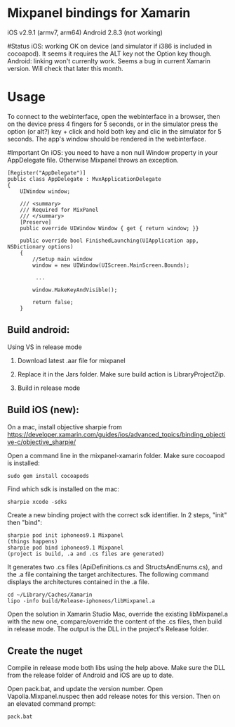 # Mixpanel bindings for Xamarin
iOS v2.9.1 (armv7, arm64)
Android 2.8.3 (not working)

#Status
iOS: working OK on device (and simulator if i386 is included in cocoapod). It seems it requires the ALT key not the Option key though.  
Android: linking won't currenlty work. Seems a bug in current Xamarin version. Will check that later this month.

# Usage
To connect to the webinterface, open the webinterface in a browser, then on the device press 4 fingers for 5 seconds, or in the simulator press the option (or alt?) key + click and hold both key and clic in the simulator for 5 seconds. The app's window should be rendered in the webinterface.

#Important
On iOS: you need to have a non null Window property in your AppDelegate file. Otherwise Mixpanel throws an exception.


    [Register("AppDelegate")]
    public class AppDelegate : MvxApplicationDelegate
    {
        UIWindow window;

        /// <summary>
        /// Required for MixPanel
        /// </summary>
        [Preserve]
        public override UIWindow Window { get { return window; }}

        public override bool FinishedLaunching(UIApplication app, NSDictionary options)
        {
            //Setup main window
            window = new UIWindow(UIScreen.MainScreen.Bounds);

             ...

            window.MakeKeyAndVisible();

            return false;
        }


## Build android: 
Using VS in release mode

1) Download latest .aar file for mixpanel

2) Replace it in the Jars folder. Make sure build action is LibraryProjectZip.

3) Build in release mode

## Build iOS (new):
On a mac, install objective sharpie from https://developer.xamarin.com/guides/ios/advanced_topics/binding_objective-c/objective_sharpie/

Open a command line in the mixpanel-xamarin folder. Make sure cocoapod is installed: 

	sudo gem install cocoapods

Find which sdk is installed on the mac:

    sharpie xcode -sdks

Create a new binding project with the correct sdk identifier. In 2 steps, "init" then "bind":

	sharpie pod init iphoneos9.1 Mixpanel
	(things happens)
	sharpie pod bind iphoneos9.1 Mixpanel
	(project is build, .a and .cs files are generated)

It generates two .cs files (ApiDefinitions.cs and StructsAndEnums.cs), and the .a file containing the target architectures.
The following command displays the architectures contained in the .a file.

	cd ~/Library/Caches/Xamarin
	lipo -info build/Release-iphoneos/libMixpanel.a

Open the solution in Xamarin Studio Mac, override the existing libMixpanel.a with the new one, compare/override the content of the .cs files, then build in release mode. 
The output is the DLL in the project's Release folder.

## Create the nuget

Compile in release mode both libs using the help above. Make sure the DLL from the release folder of Android and iOS are up to date.

Open pack.bat, and update the version number. Open Vapolia.Mixpanel.nuspec then add release notes for this version. Then on an elevated command prompt:

	pack.bat
